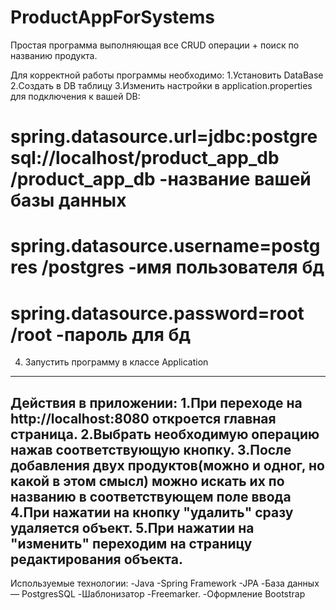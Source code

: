 # ProductAppForSystems
Простая программа выполняющая все CRUD операции + поиск по названию продукта.

Для корректной работы программы необходимо:
1.Установить DataBase
2.Создать в DB таблицу
3.Изменить настройки в application.properties для подключения к вашей DB:

  # spring.datasource.url=jdbc:postgresql://localhost/product_app_db                             /product_app_db  -название вашей базы данных
  # spring.datasource.username=postgres                                                          /postgres -имя пользователя бд
  # spring.datasource.password=root                                                              /root -пароль для  бд 
  
  
  4. Запустить программу в классе Application
------------------------------------------------------------------------------------------------------------------------------------------------------------------------------------
Действия в приложении:
1.При переходе на http://localhost:8080 откроется главная страница.
2.Выбрать необходимую операцию нажав соответствующую кнопку.
3.После добавления двух продуктов(можно и одног, но какой в этом смысл) можно искать их по названию в соответствующем поле ввода
4.При нажатии на кнопку "удалить" сразу удаляется объект.
5.При нажатии на "изменить" переходим на страницу редактирования объекта.
------------------------------------------------------------------------------------------------------------------------------------------------------------------------------------


Используемые технологии:
-Java
-Spring Framework
-JPA
-База данных — PostgresSQL
-Шаблонизатор -Freemarker.
-Оформление Bootstrap
